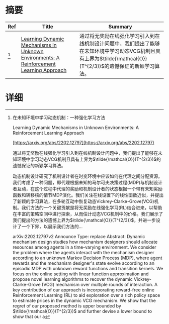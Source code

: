 # 摘要

| Ref | Title | Summary |
| --- | --- | --- |
| [^1] | [Learning Dynamic Mechanisms in Unknown Environments: A Reinforcement Learning Approach](https://arxiv.org/abs/2202.12797) | 通过将无奖励在线强化学习引入到在线机制设计问题中，我们提出了能够在未知环境中学习动态VCG机制且具有上界为$\tilde{\mathcal{O}}(T^{2/3})$的遗憾保证的新颖学习算法。 |

# 详细

[^1]: 在未知环境中学习动态机制：一种强化学习方法

    Learning Dynamic Mechanisms in Unknown Environments: A Reinforcement Learning Approach

    [https://arxiv.org/abs/2202.12797](https://arxiv.org/abs/2202.12797)

    通过将无奖励在线强化学习引入到在线机制设计问题中，我们提出了能够在未知环境中学习动态VCG机制且具有上界为$\tilde{\mathcal{O}}(T^{2/3})$的遗憾保证的新颖学习算法。

    

    动态机制设计研究了机制设计者在时变环境中应该如何在代理之间分配资源。我们考虑了一种问题，即代理根据未知的马尔可夫决策过程(MDP)与机制设计者互动，在这个过程中代理的奖励和机制设计者的状态根据一个带有未知奖励函数和转移核的情节MDP演化。我们关注在线设置下的线性函数近似，并提出了新颖的学习算法，在多轮互动中恢复动态Vickrey-Clarke-Grove(VCG)机制。我们方法的一个关键贡献是将无奖励在线强化学习(RL)结合进来，以帮助在丰富的策略空间中进行探索，从而估计动态VCG机制中的价格。我们展示了我们提出的方法的遗憾上界为$\tilde{\mathcal{O}}(T^{2/3})$，并进一步设计了一个下界，以展示我们方法的...

    arXiv:2202.12797v2 Announce Type: replace  Abstract: Dynamic mechanism design studies how mechanism designers should allocate resources among agents in a time-varying environment. We consider the problem where the agents interact with the mechanism designer according to an unknown Markov Decision Process (MDP), where agent rewards and the mechanism designer's state evolve according to an episodic MDP with unknown reward functions and transition kernels. We focus on the online setting with linear function approximation and propose novel learning algorithms to recover the dynamic Vickrey-Clarke-Grove (VCG) mechanism over multiple rounds of interaction. A key contribution of our approach is incorporating reward-free online Reinforcement Learning (RL) to aid exploration over a rich policy space to estimate prices in the dynamic VCG mechanism. We show that the regret of our proposed method is upper bounded by $\tilde{\mathcal{O}}(T^{2/3})$ and further devise a lower bound to show that our a
    

